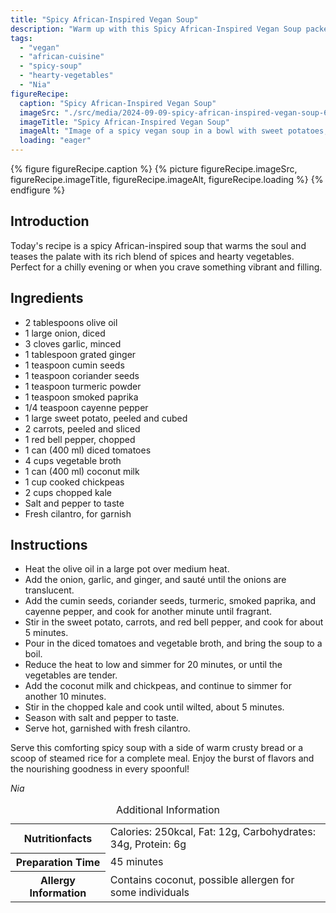 ```yaml
---
title: "Spicy African-Inspired Vegan Soup"
description: "Warm up with this Spicy African-Inspired Vegan Soup packed with flavorsome spices, hearty vegetables, and coconut milk. A perfect vegan delight!"
tags:
  - "vegan"
  - "african-cuisine"
  - "spicy-soup"
  - "hearty-vegetables"
  - "Nia"
figureRecipe: 
  caption: "Spicy African-Inspired Vegan Soup"
  imageSrc: "./src/media/2024-09-09-spicy-african-inspired-vegan-soup-6825.png"
  imageTitle: "Spicy African-Inspired Vegan Soup"
  imageAlt: "Image of a spicy vegan soup in a bowl with sweet potatoes, carrots, red bell peppers, and chickpeas, garnished with cilantro, beside crusty bread on a wooden table under natural light."
  loading: "eager"
---
```


{% figure figureRecipe.caption %}
{% picture figureRecipe.imageSrc, figureRecipe.imageTitle, figureRecipe.imageAlt, figureRecipe.loading %}
{% endfigure %}

## Introduction

Today's recipe is a spicy African-inspired soup that warms the soul and teases the palate with its rich blend of spices and hearty vegetables. Perfect for a chilly evening or when you crave something vibrant and filling.

## Ingredients

- 2 tablespoons olive oil
- 1 large onion, diced
- 3 cloves garlic, minced
- 1 tablespoon grated ginger
- 1 teaspoon cumin seeds
- 1 teaspoon coriander seeds
- 1 teaspoon turmeric powder
- 1 teaspoon smoked paprika
- 1/4 teaspoon cayenne pepper
- 1 large sweet potato, peeled and cubed
- 2 carrots, peeled and sliced
- 1 red bell pepper, chopped
- 1 can (400 ml) diced tomatoes
- 4 cups vegetable broth
- 1 can (400 ml) coconut milk
- 1 cup cooked chickpeas
- 2 cups chopped kale
- Salt and pepper to taste
- Fresh cilantro, for garnish

## Instructions

- Heat the olive oil in a large pot over medium heat.
- Add the onion, garlic, and ginger, and sauté until the onions are translucent.
- Add the cumin seeds, coriander seeds, turmeric, smoked paprika, and cayenne pepper, and cook for another minute until fragrant.
- Stir in the sweet potato, carrots, and red bell pepper, and cook for about 5 minutes.
- Pour in the diced tomatoes and vegetable broth, and bring the soup to a boil.
- Reduce the heat to low and simmer for 20 minutes, or until the vegetables are tender.
- Add the coconut milk and chickpeas, and continue to simmer for another 10 minutes.
- Stir in the chopped kale and cook until wilted, about 5 minutes.
- Season with salt and pepper to taste.
- Serve hot, garnished with fresh cilantro.

Serve this comforting spicy soup with a side of warm crusty bread or a scoop of steamed rice for a complete meal. Enjoy the burst of flavors and the nourishing goodness in every spoonful!

*Nia*

<table><caption class='sr-only'>Additional Information</caption><tr><th>Nutritionfacts</th><td>Calories: 250kcal, Fat: 12g, Carbohydrates: 34g, Protein: 6g&nbsp;</td></tr><tr><th>Preparation Time</th><td>45 minutes&nbsp;</td></tr><tr><th>Allergy Information</th><td>Contains coconut, possible allergen for some individuals&nbsp;</td></tr></table>


